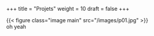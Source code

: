 +++
title = "Projets"
weight = 10
draft = false
+++

<div class=project-row>
    <div class=project-left>{{< figure class="image main" src="/images/p01.jpg" >}}</div>
    <div class=project-right>oh yeah</div>
</div>


